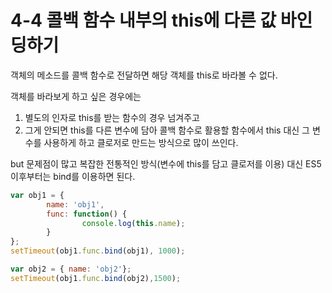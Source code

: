 # 4-4 콜백 함수 내부의 this에 다른 값 바인딩하기

객체의 메소드를 콜백 함수로 전달하면 해당 객체를 this로 바라볼 수 없다.

객체를 바라보게 하고 싶은 경우에는

1. 별도의 인자로 this를 받는 함수의 경우 넘겨주고
2. 그게 안되면 this를 다른 변수에 담아 콜백 함수로 활용할 함수에서 this 대신 그 변수를 사용하게 하고 클로저로 만드는 방식으로 많이 쓰인다.

but 문제점이 많고 복잡한 전통적인 방식(변수에 this를 담고 클로저를 이용) 대신 ES5이후부터는 bind를 이용하면 된다.

```jsx
var obj1 = {
		name: 'obj1',
		func: function() {
				console.log(this.name);
		}
};
setTimeout(obj1.func.bind(obj1), 1000);

var obj2 = { name: 'obj2'};
setTimeout(obj1.func.bind(obj2),1500);
```
